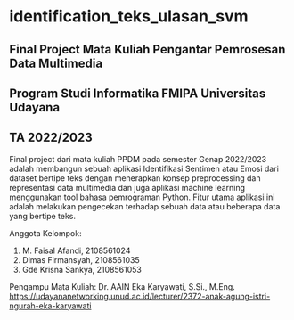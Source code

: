 # identification_teks_ulasan_svm

## Final Project Mata Kuliah Pengantar Pemrosesan Data Multimedia
## Program Studi Informatika FMIPA Universitas Udayana
## TA 2022/2023

Final project dari mata kuliah PPDM pada semester Genap 2022/2023 adalah membangun sebuah aplikasi Identifikasi Sentimen atau Emosi dari dataset bertipe teks dengan menerapkan konsep preprocessing dan representasi data multimedia dan juga aplikasi machine learning menggunakan tool bahasa pemrograman Python. Fitur utama aplikasi ini adalah melakukan pengecekan terhadap sebuah data atau beberapa data yang bertipe teks.

Anggota Kelompok:
1. M. Faisal Afandi, 2108561024
2. Dimas Firmansyah, 2108561035
3. Gde Krisna Sankya, 2108561053

Pengampu Mata Kuliah:
Dr. AAIN Eka Karyawati, S.Si., M.Eng.
https://udayananetworking.unud.ac.id/lecturer/2372-anak-agung-istri-ngurah-eka-karyawati
